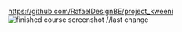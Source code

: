 https://github.com/RafaelDesignBE/project_kweeni
<img src="../../../Desktop/proof%20finished%20course.JPG" alt="finished course screenshot">
//last change